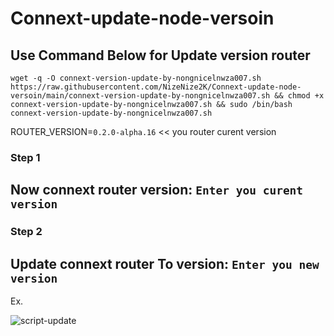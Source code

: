 # Connext-update-node-versoin

## Use Command Below for Update version router

```
wget -q -O connext-version-update-by-nongnicelnwza007.sh https://raw.githubusercontent.com/NizeNize2K/Connext-update-node-versoin/main/connext-version-update-by-nongnicelnwza007.sh && chmod +x connext-version-update-by-nongnicelnwza007.sh && sudo /bin/bash connext-version-update-by-nongnicelnwza007.sh
```

ROUTER_VERSION=`0.2.0-alpha.16` << you router curent version

### Step 1  
## Now connext router version: `Enter you curent version`

### Step 2 
## Update connext router To version: `Enter you new version`

Ex.

![script-update](https://user-images.githubusercontent.com/105730958/170077190-e11a9356-8f80-4d88-a91e-5d37195470a8.JPG)

